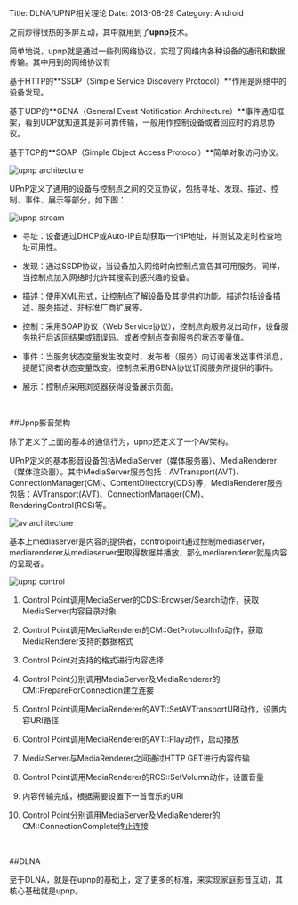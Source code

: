 Title: DLNA/UPNP相关理论
Date: 2013-08-29 
Category: Android

之前炒得很热的多屏互动，其中就用到了**upnp**技术。

简单地说，upnp就是通过一些列网络协议，实现了网络内各种设备的通讯和数据传输。其中用到的网络协议有

基于HTTP的**SSDP（Simple Service Discovery Protocol）**作用是网络中的设备发现。

基于UDP的**GENA（General Event Notification Architecture）**事件通知框架，看到UDP就知道其是非可靠传输，一般用作控制设备或者回应时的消息协议。

基于TCP的**SOAP（Simple Object Access Protocol）**简单对象访问协议。

![upnp architecture](/images/upnp/upnp.jpg)

UPnP定义了通用的设备与控制点之间的交互协议，包括寻址、发现、描述、控制、事件、展示等部分，如下图：

![upnp stream](/images/upnp/upnp_stream.jpg)

* 寻址：设备通过DHCP或Auto-IP自动获取一个IP地址，并测试及定时检查地址可用性。

* 发现：通过SSDP协议，当设备加入网络时向控制点宣告其可用服务。同样，当控制点加入网络时允许其搜索到感兴趣的设备。

* 描述：使用XML形式，让控制点了解设备及其提供的功能。描述包括设备描述、服务描述、非标准厂商扩展等。

* 控制：采用SOAP协议（Web Service协议），控制点向服务发出动作，设备服务执行后返回结果或错误码。或者控制点查询服务的状态变量值。

* 事件：当服务状态变量发生改变时，发布者（服务）向订阅者发送事件消息，提醒订阅者状态变量改变。控制点采用GENA协议订阅服务所提供的事件。

* 展示：控制点采用浏览器获得设备展示页面。

<br/>

##Upnp影音架构

除了定义了上面的基本的通信行为，upnp还定义了一个AV架构。

UPnP定义的基本影音设备包括MediaServer（媒体服务器）、MediaRenderer（媒体渲染器）。其中MediaServer服务包括：AVTransport(AVT)、ConnectionManager(CM)、ContentDirectory(CDS)等，MediaRenderer服务包括：AVTransport(AVT)、ConnectionManager(CM)、RenderingControl(RCS)等。

![av architecture](/images/upnp/upnp_av.jpg)

基本上mediaserver是内容的提供者，controlpoint通过控制mediaserver，mediarenderer从mediaserver里取得数据并播放，那么mediarenderer就是内容的呈现者。

![upnp control](/images/upnp/upnp_control.jpg)

1. Control Point调用MediaServer的CDS::Browser/Search动作，获取MediaServer内容目录对象

2. Control Point调用MediaRenderer的CM::GetProtocolInfo动作，获取MediaRenderer支持的数据格式

3. Control Point对支持的格式进行内容选择

4. Control Point分别调用MediaServer及MediaRenderer的CM::PrepareForConnection建立连接

5. Control Point调用MediaRenderer的AVT::SetAVTransportURI动作，设置内容URI路径

6. Control Point调用MediaRenderer的AVT::Play动作，启动播放

7. MediaServer与MediaRenderer之间通过HTTP GET进行内容传输

8. Control Point调用MediaRenderer的RCS::SetVolumn动作，设置音量

9. 内容传输完成，根据需要设置下一首音乐的URI

10. Control Point分别调用MediaServer及MediaRenderer的CM::ConnectionComplete终止连接

<br/>

##DLNA

至于DLNA，就是在upnp的基础上，定了更多的标准，来实现家庭影音互动，其核心基础就是upnp。
